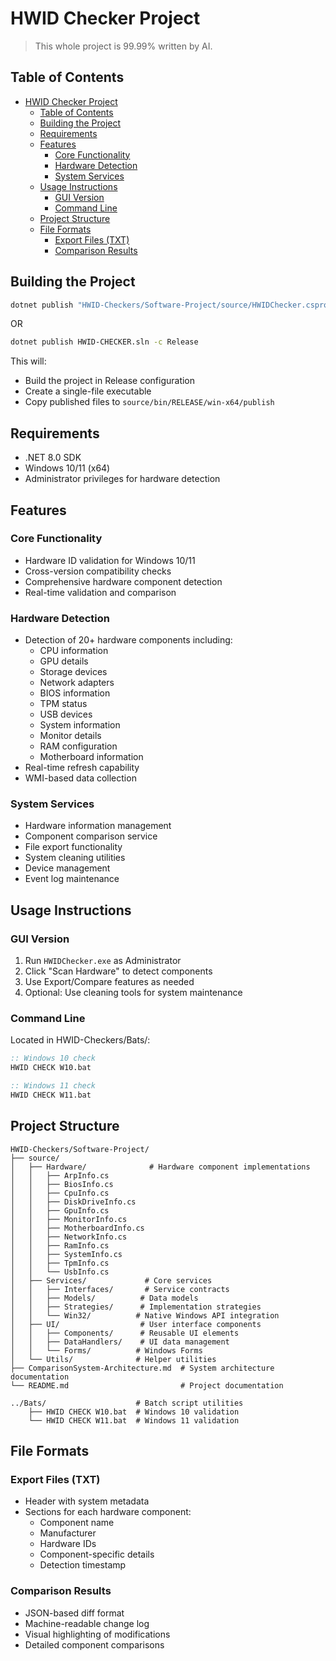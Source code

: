 # HWID Checker Project

> This whole project is 99.99% written by AI.

## Table of Contents

- [HWID Checker Project](#hwid-checker-project)
  - [Table of Contents](#table-of-contents)
  - [Building the Project](#building-the-project)
  - [Requirements](#requirements)
  - [Features](#features)
    - [Core Functionality](#core-functionality)
    - [Hardware Detection](#hardware-detection)
    - [System Services](#system-services)
  - [Usage Instructions](#usage-instructions)
    - [GUI Version](#gui-version)
    - [Command Line](#command-line)
  - [Project Structure](#project-structure)
  - [File Formats](#file-formats)
    - [Export Files (TXT)](#export-files-txt)
    - [Comparison Results](#comparison-results)

## Building the Project

```bash
dotnet publish "HWID-Checkers/Software-Project/source/HWIDChecker.csproj" -c Release
```
OR
```bash
dotnet publish HWID-CHECKER.sln -c Release
```

This will:

- Build the project in Release configuration
- Create a single-file executable
- Copy published files to `source/bin/RELEASE/win-x64/publish`

## Requirements

- .NET 8.0 SDK
- Windows 10/11 (x64)
- Administrator privileges for hardware detection

## Features

### Core Functionality

- Hardware ID validation for Windows 10/11
- Cross-version compatibility checks
- Comprehensive hardware component detection
- Real-time validation and comparison

### Hardware Detection

- Detection of 20+ hardware components including:
  - CPU information
  - GPU details
  - Storage devices
  - Network adapters
  - BIOS information
  - TPM status
  - USB devices
  - System information
  - Monitor details
  - RAM configuration
  - Motherboard information
- Real-time refresh capability
- WMI-based data collection

### System Services

- Hardware information management
- Component comparison service
- File export functionality
- System cleaning utilities
- Device management
- Event log maintenance

## Usage Instructions

### GUI Version

1. Run `HWIDChecker.exe` as Administrator
2. Click "Scan Hardware" to detect components
3. Use Export/Compare features as needed
4. Optional: Use cleaning tools for system maintenance

### Command Line

Located in HWID-Checkers/Bats/:
```bat
:: Windows 10 check
HWID CHECK W10.bat

:: Windows 11 check
HWID CHECK W11.bat
```

## Project Structure

```
HWID-Checkers/Software-Project/
├── source/
│   ├── Hardware/              # Hardware component implementations
│   │   ├── ArpInfo.cs
│   │   ├── BiosInfo.cs
│   │   ├── CpuInfo.cs
│   │   ├── DiskDriveInfo.cs
│   │   ├── GpuInfo.cs
│   │   ├── MonitorInfo.cs
│   │   ├── MotherboardInfo.cs
│   │   ├── NetworkInfo.cs
│   │   ├── RamInfo.cs
│   │   ├── SystemInfo.cs
│   │   ├── TpmInfo.cs
│   │   └── UsbInfo.cs
│   ├── Services/             # Core services
│   │   ├── Interfaces/       # Service contracts
│   │   ├── Models/          # Data models
│   │   ├── Strategies/      # Implementation strategies
│   │   └── Win32/          # Native Windows API integration
│   ├── UI/                  # User interface components
│   │   ├── Components/      # Reusable UI elements
│   │   ├── DataHandlers/    # UI data management
│   │   └── Forms/          # Windows Forms
│   └── Utils/              # Helper utilities
├── ComparisonSystem-Architecture.md  # System architecture documentation
└── README.md                         # Project documentation

../Bats/                    # Batch script utilities
    ├── HWID CHECK W10.bat  # Windows 10 validation
    └── HWID CHECK W11.bat  # Windows 11 validation
```

## File Formats

### Export Files (TXT)

- Header with system metadata
- Sections for each hardware component:
  - Component name
  - Manufacturer
  - Hardware IDs
  - Component-specific details
  - Detection timestamp

### Comparison Results

- JSON-based diff format
- Machine-readable change log
- Visual highlighting of modifications
- Detailed component comparisons
